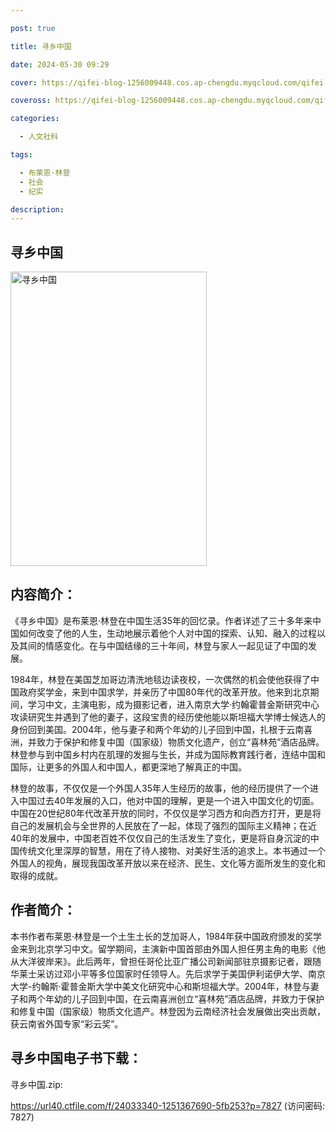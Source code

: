 ```yaml
---

post: true

title: 寻乡中国

date: 2024-05-30 09:29

cover: https://qifei-blog-1256009448.cos.ap-chengdu.myqcloud.com/qifei-blog/64d0b5c01ddac507cc18d9b2.jpg

coveross: https://qifei-blog-1256009448.cos.ap-chengdu.myqcloud.com/qifei-blog/64d0b5c01ddac507cc18d9b2.jpg

categories:

  - 人文社科

tags:

  - 布莱恩·林登
  - 社会
  - 纪实

description:
---
```


## 寻乡中国

<img alt="寻乡中国" class="aligncenter loaded" data-was-processed="true" decoding="async" fetchpriority="high" height="471" src="https://qifei-blog-1256009448.cos.ap-chengdu.myqcloud.com/qifei-blog/64d0b5c01ddac507cc18d9b2.jpg" style="cursor: zoom-in;" width="314"/>

## 内容简介：

《寻乡中国》是布莱恩·林登在中国生活35年的回忆录。作者详述了三十多年来中国如何改变了他的人生，生动地展示着他个人对中国的探索、认知、融入的过程以及其间的情感变化。在与中国结缘的三十年间，林登与家人一起见证了中国的发展。

1984年，林登在美国芝加哥边清洗地毯边读夜校，一次偶然的机会使他获得了中国政府奖学金，来到中国求学，并亲历了中国80年代的改革开放。他来到北京期间，学习中文，主演电影，成为摄影记者，进入南京大学·约翰霍普金斯研究中心攻读研究生并遇到了他的妻子，这段宝贵的经历使他能以斯坦福大学博士候选人的身份回到美国。2004年，他与妻子和两个年幼的儿子回到中国，扎根于云南喜洲，并致力于保护和修复中国（国家级）物质文化遗产，创立“喜林苑”酒店品牌。林登参与到中国乡村内在肌理的发掘与生长，并成为国际教育践行者，连结中国和国际，让更多的外国人和中国人，都更深地了解真正的中国。

林登的故事，不仅仅是一个外国人35年人生经历的故事，他的经历提供了一个进入中国过去40年发展的入口，他对中国的理解，更是一个进入中国文化的切面。中国在20世纪80年代改革开放的同时，不仅仅是学习西方和向西方打开，更是将自己的发展机会与全世界的人民放在了一起，体现了强烈的国际主义精神；在近40年的发展中，中国老百姓不仅仅自己的生活发生了变化，更是将自身沉淀的中国传统文化里深厚的智慧，用在了待人接物、对美好生活的追求上。本书通过一个外国人的视角，展现我国改革开放以来在经济、民生、文化等方面所发生的变化和取得的成就。

## 作者简介：

本书作者布莱恩·林登是一个土生土长的芝加哥人，1984年获中国政府颁发的奖学金来到北京学习中文。留学期间，主演新中国首部由外国人担任男主角的电影《他从大洋彼岸来》。此后两年，曾担任哥伦比亚广播公司新闻部驻京摄影记者，跟随华莱士采访过邓小平等多位国家时任领导人。先后求学于美国伊利诺伊大学、南京大学-约翰斯·霍普金斯大学中美文化研究中心和斯坦福大学。2004年，林登与妻子和两个年幼的儿子回到中国，在云南喜洲创立“喜林苑”酒店品牌，并致力于保护和修复中国（国家级）物质文化遗产。林登因为云南经济社会发展做出突出贡献，获云南省外国专家“彩云奖”。

## 寻乡中国电子书下载：

寻乡中国.zip: 

https://url40.ctfile.com/f/24033340-1251367690-5fb253?p=7827 (访问密码: 7827)
